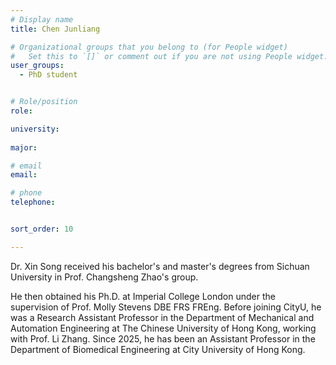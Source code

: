 ```yaml
---
# Display name
title: Chen Junliang

# Organizational groups that you belong to (for People widget)
#   Set this to `[]` or comment out if you are not using People widget.
user_groups:
  - PhD student


# Role/position
role: 

university: 
  
major: 

# email 
email:

# phone 
telephone:


sort_order: 10

---
```




Dr. Xin Song received his bachelor's and master's degrees from Sichuan University in Prof. Changsheng Zhao's group. 
<!--more--> 
He then obtained his Ph.D. at Imperial College London under the supervision of Prof. Molly Stevens DBE FRS FREng. Before joining CityU, he was a Research Assistant Professor in the Department of Mechanical and Automation Engineering at The Chinese University of Hong Kong, working with Prof. Li Zhang. Since 2025, he has been an Assistant Professor in the Department of Biomedical Engineering at City University of Hong Kong. 
 
